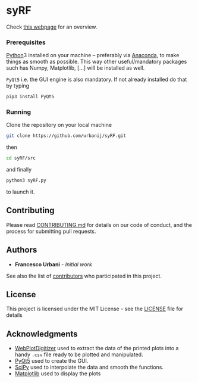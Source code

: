 # syRF

<!-- CAD tool to help you design RF and microwave circuits.<br> -->

Check [this webpage](https://urbanij.github.io/syRF/) for an overview.

### Prerequisites


[Python](https://www.python.org/)3 installed on your machine – preferably via [Anaconda](https://www.anaconda.com/download/), to make things as smooth as possible. 
This way other useful/mandatory packages such has Numpy, Matplotlib, [...] will be installed as well.

`PyQt5` i.e. the GUI engine is also mandatory. If not already installed do that by typing

```sh
pip3 install PyQt5
``` 

### Running

Clone the repository on your local machine 
```sh
git clone https://github.com/urbanij/syRF.git
```
then 
```sh
cd syRF/src
```
and finally
```sh
python3 syRF.py
```
to launch it.



## Contributing

Please read [CONTRIBUTING.md](https://github.com/urbanij/syRF/blob/master/CONTRIBUTING.md) for details on our code of conduct, and the process for submitting pull requests.


## Authors

* **Francesco Urbani** - *Initial work* 

See also the list of [contributors](https://github.com/urbanij/syRF/graphs/contributors) who participated in this project.

## License

This project is licensed under the MIT License - see the [LICENSE](https://github.com/urbanij/syRF/blob/master/LICENSE) file for details

## Acknowledgments

- [WebPlotDigitizer](https://automeris.io/WebPlotDigitizer/) used to extract the data of the printed plots into a handy `.csv` file ready to be plotted and manipulated.
- [PyQt5](https://pypi.python.org/pypi/PyQt5) used to create the GUI.
- [SciPy](https://www.scipy.org/) used to interpolate the data and smooth the functions.
- [Matplotlib](https://matplotlib.org/) used to display the plots

